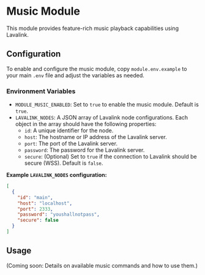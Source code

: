 # Music Module

This module provides feature-rich music playback capabilities using Lavalink.

## Configuration

To enable and configure the music module, copy `module.env.example` to your main `.env` file and adjust the variables as needed.

### Environment Variables

*   `MODULE_MUSIC_ENABLED`: Set to `true` to enable the music module. Default is `true`.
*   `LAVALINK_NODES`: A JSON array of Lavalink node configurations. Each object in the array should have the following properties:
    *   `id`: A unique identifier for the node.
    *   `host`: The hostname or IP address of the Lavalink server.
    *   `port`: The port of the Lavalink server.
    *   `password`: The password for the Lavalink server.
    *   `secure`: (Optional) Set to `true` if the connection to Lavalink should be secure (WSS). Default is `false`.

**Example `LAVALINK_NODES` configuration:**

```json
[
  {
    "id": "main",
    "host": "localhost",
    "port": 2333,
    "password": "youshallnotpass",
    "secure": false
  }
]
```

## Usage

(Coming soon: Details on available music commands and how to use them.)
